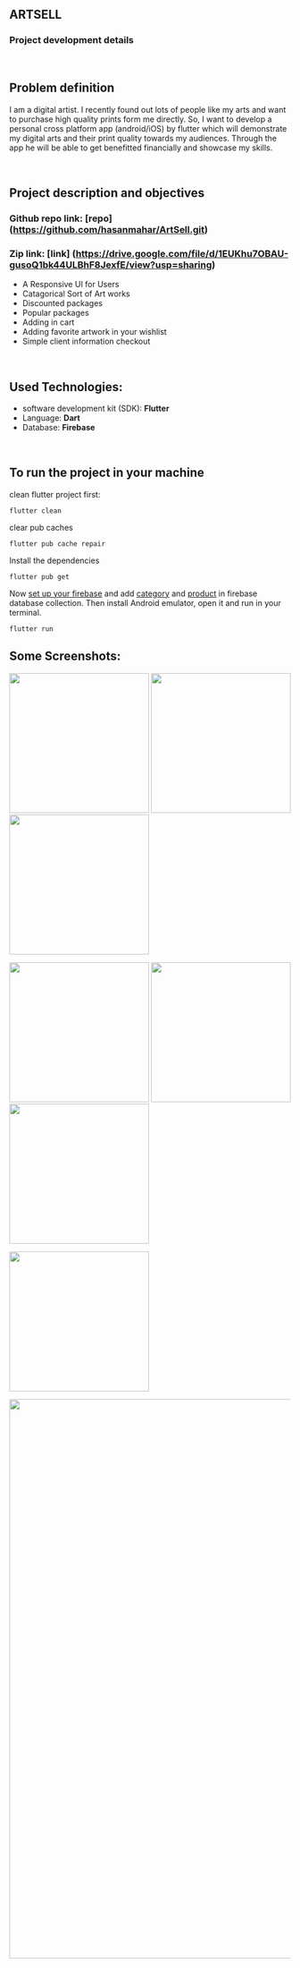 <h2>ARTSELL</h2>

### <b>Project development details</b>

<br/>

## Problem definition

I am a digital artist. I recently found out lots of people like my arts and want to purchase high quality prints form me directly. So, I want to develop a personal cross platform app (android/iOS) by flutter which will demonstrate my digital arts and their print quality towards my audiences. Through the app he will be able to get benefitted financially and showcase my skills.

<br/>

## Project description and objectives

### <b>Github repo link: [repo] (https://github.com/hasanmahar/ArtSell.git)</b>
### <b>Zip link: [link] (https://drive.google.com/file/d/1EUKhu7OBAU-gusoQ1bk44ULBhF8JexfE/view?usp=sharing)</b>

<ul>
<li>A Responsive UI for Users</li>
<li>Catagorical Sort of Art works</li>
<li>Discounted packages</li>
<li>Popular packages</li>
<li>Adding in cart</li>
<li>Adding favorite artwork in your wishlist</li>
<li>Simple client information checkout</li>
</ul>
</br>

## Used Technologies:

<ul>
<li>software development kit (SDK): <b>Flutter</b></li>
<li>Language: <b>Dart</b></li>
<li>Database: <b>Firebase</b></li>
</ul>

<br/>

## To run the project in your machine

clean flutter project first:

```
flutter clean
```

clear pub caches

```
flutter pub cache repair
```

Install the dependencies

```
flutter pub get
```

Now [set up your firebase](https://firebase.google.com/docs/flutter/setup?platform=android) and add [category](lib\models\category_model.dart) and [product](lib\models\category_model.dart) in firebase database collection. Then install Android emulator, open it and run in your terminal.

```
flutter run
```

## Some Screenshots:

<p float="left">
  <img src="staticImg/Screenshot_1.png" width="250" />
  <img src="staticImg/Screenshot_2.png" width="250" />
  <img src="staticImg/Screenshot_3.png" width="250" />
</p>
<p float="left">
  <img src="staticImg/Screenshot_4.png" width="250" />
  <img src="staticImg/Screenshot_5.png" width="250" />
  <img src="staticImg/Screenshot_6.png" width="250" />
</p>
<p float="left">
  <img src="staticImg/Screenshot_7.png" width="250" />
</p>

<img src="staticImg/firebase.png" width="1000" />

<br/>
